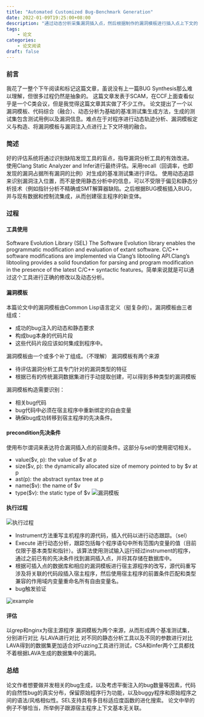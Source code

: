 ```yaml
---
title: "Automated Customized Bug-Benchmark Generation"
date: 2022-01-09T19:25:00+08:00
description: "通过动态分析采集漏洞插入点，然后根据制作的漏洞模板进行插入点上下文的匹配，从而将漏洞模板与宿主源程序进行融合生成漏洞样本。"
tags: 
    - 论文
categories:
    - 论文阅读
draft: false
---
```


### 前言
  我花了一整个下午阅读和标记这篇文章，虽说没有上一篇BUG Synthesis那么难以理解，但很多过程仍然是抽象的。
  这篇文章发表于SCAM，在CCF上面查看似乎是一个C类会议，但是我觉得这篇文章其实做了不少工作。
  论文提出了一个以漏洞模板、代码综合（融合）、动态分析为基础的基准测试集生成方法，生成的测试集包含测试用例以及漏洞信息。难点在于对程序进行动态轨迹分析、漏洞模板定义与构造、将漏洞模板与漏洞注入点进行上下文环境的融合。
  
### 简述
  好的评估系统将通过识别缺陷发现工具的盲点，指导漏洞分析工具的有效改进。
  使用Clang Static Analyzer and Infer进行最终评估。采用recall（回调率，也即发现的漏洞占据所有漏洞的比例）对生成的基准测试集进行评估。
  使用动态追踪来识别漏洞注入位置，而不是使用静态分析中的信息，可以不受限于偏见和静态分析技术（例如指针分析不精确或SMT解算器缺陷。之后根据BUG模板插入BUG，并与现有数据和控制流集成，从而创建宿主程序的新变体。

### 过程

#### 工具使用
  Software Evolution Library (SEL) The Software Evolution library enables the programmatic modification and evaluation of extant software. C/C++ software modifications are implemented via Clang’s libtooling API.Clang’s libtooling provides a solid foundation for parsing and program modification in the presence of the latest C/C++ syntactic features。简单来说就是可以通过这个工具进行正确的修改以及动态分析。
  
#### 漏洞模板
  本篇论文中的漏洞模板由Common Lisp语言定义（挺复杂的）。漏洞模板由三者组成：
  - 成功的bug注入的动态和静态要求
  - 构成bug本身的代码片段
  - 这些代码片段应该如何集成到程序中。
   
  漏洞模板由一个或多个补丁组成。（不理解）
  漏洞模板有两个来源
  - 待评估漏洞分析工具专门针对的漏洞类型的特征
  - 根据已有的传统漏洞数据集进行手动提取创建，可以得到多种类型的漏洞模板

  漏洞模板构造需要识别：
  - 相关bug代码 
  - bug代码中必须在宿主程序中重新绑定的自由变量
  - 确保bug成功转移到宿主程序的先决条件。
#### precondition先决条件
使用布尔谓词来表达符合漏洞插入点的前提条件。这部分与sel的使用密切相关。
 - value($v, p): the value of $v at p
 - size($v, p): the dynamically allocated size of memory pointed to by $v at p
 - ast(p): the abstract syntax tree at p
 - name($v): the name of $v
 - type($v): the static type of $v
![漏洞模板](/assets/BUG-INJECTOR/2022-01-09-20-12-39.png)

#### 执行过程

![执行过程](/assets/BUG-INJECTOR/2022-01-09-20-19-16.png)
  - Instrument方法重写主机程序的源代码，插入代码以进行动态跟踪。（sel）
  - Execute 进行动态分析，跟踪包括每个程序语句中所有范围内变量的值（目前仅限于基本类型和指针）。该算法使用测试输入运行经过instrument的程序，通过之前已有的先决条件找到漏洞插入点，并将其存储在数据库中。
  - 根据可插入点的数据库和相应的漏洞模板进行宿主源程序的改写，源代码重写涉及将关联的代码段插入宿主程序，然后使用宿主程序的前置条件匹配和类型兼容的作用域内变量重命名所有自由变量名。
  - bug触发验证

  ![example](/assets/BUG-INJECTOR/2022-01-09-20-35-09.png)

#### 评估
以grep和nginx为宿主源程序
漏洞模板为两个来源，从而形成两个基准测试集，分别进行对比
与LAVA进行对比
对不同的静态分析工具以及不同的参数进行对比
LAVA得到的数据集更加适合对Fuzzing工具进行测试，CSA和infer两个工具都找不着根据LAVA生成的数据集中的漏洞。

### 总结
论文作者想要做并发相关的bug生成，以及考虑平衡注入的bug数量等因素，代码的自然性bug的真实分布，保留原始程序行为功能，以及buggy程序和原始程序之间的语法/风格相似性。SEL支持具有多目标适应度函数的进化搜索。
论文中举的例子不够恰当，所举例子跟源宿主程序上下文基本无关联。











